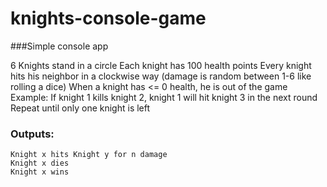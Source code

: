 # knights-console-game

###Simple console app

6 Knights stand in a circle
Each knight has 100 health points
Every knight hits his neighbor in a clockwise way (damage is random between 1-6 like rolling a dice)
When a knight has <= 0 health, he is out of the game
Example: If knight 1 kills knight 2, knight 1 will hit knight 3 in the next round
Repeat until only one knight is left

### Outputs:
```
Knight x hits Knight y for n damage
Knight x dies
Knight x wins
````

